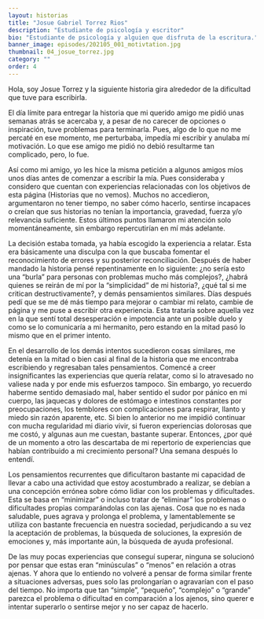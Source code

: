 ```yaml
---
layout: historias
title: "Josue Gabriel Torrez Rios"
description: "Estudiante de psicología y escritor"
bio: "Estudiante de psicología y alguien que disfruta de la escritura."
banner_image: episodes/202105_001_motivtation.jpg
thumbnail: 04_josue_torrez.jpg
category: ""
order: 4
---
```


Hola, soy Josue Torrez y la siguiente historia gira alrededor de la dificultad que tuve para escribirla.

El día límite para entregar la historia que mi querido amigo me pidió unas semanas atrás se acercaba y, a pesar de no carecer de opciones o inspiración, tuve problemas para terminarla. Pues, algo de lo que no me percaté en ese momento, me perturbaba, impedía mi escribir y anulaba mí motivación. Lo que ese amigo me pidió no debió resultarme tan complicado, pero, lo fue.

Así como mi amigo, yo les hice la misma petición a algunos amigos míos unos días antes de comenzar a escribir la mía. Pues consideraba y considero que cuentan con experiencias relacionadas con los objetivos de esta página (Historias que no vemos). Muchos no accedieron, argumentaron no tener tiempo, no saber cómo hacerlo, sentirse incapaces o creían que sus historias no tenían la importancia, gravedad, fuerza y/o relevancia suficiente. Estos últimos puntos llamaron mi atención solo momentáneamente, sin embargo repercutirían en mí más adelante.

La decisión estaba tomada, ya había escogido la experiencia a relatar. Esta era básicamente una disculpa con la que buscaba fomentar el reconocimiento de errores y su posterior reconciliación. Después de haber mandado la historia pensé repentinamente en lo siguiente: ¿no sería esto una “burla” para personas con problemas mucho más complejos?, ¿habrá quienes se reirán de mí por la “simplicidad” de mi historia?, ¿qué tal si me critican destructivamente?, y demás pensamientos similares. Días después pedí que se me dé más tiempo para mejorar o cambiar mi relato, cambie de página y me puse a escribir otra experiencia. Esta trataría sobre aquella vez en la que sentí total desesperación e impotencia ante un posible duelo y como se lo comunicaría a mi hermanito, pero estando en la mitad pasó lo mismo que en el primer intento.

En el desarrollo de los demás intentos sucedieron cosas similares, me detenía en la mitad o bien casi al final de la historia que me encontraba escribiendo y regresaban tales pensamientos. Comencé a creer insignificantes las experiencias que quería relatar, como si lo atravesado no valiese nada y por ende mis esfuerzos tampoco. Sin embargo, yo recuerdo haberme sentido demasiado mal, haber sentido el sudor por pánico en mi cuerpo, las jaquecas y dolores de estómago e intestinos constantes por preocupaciones, los temblores con complicaciones para respirar, llanto y miedo sin razón aparente, etc. Si bien lo anterior no me impidió continuar con mucha regularidad mi diario vivir, si fueron experiencias dolorosas que me costó, y algunas aun me cuestan, bastante superar. Entonces, ¿por qué de un momento a otro las descartaba de mi repertorio de experiencias que habían contribuido a mi crecimiento personal? Una semana después lo entendí.

Los pensamientos recurrentes que dificultaron bastante mi capacidad de llevar a cabo una actividad que estoy acostumbrado a realizar, se debían a una concepción errónea sobre cómo lidiar con los problemas y dificultades. Esta se basa en “minimizar” o incluso tratar de “eliminar” los problemas o dificultades propias comparándolas con las ajenas. Cosa que no es nada saludable, pues agrava y prolonga el problema, y lamentablemente se utiliza con bastante frecuencia en nuestra sociedad, perjudicando a su vez la aceptación de problemas, la búsqueda de soluciones, la expresión de emociones y, más importante aún, la búsqueda de ayuda profesional.

De las muy pocas experiencias que conseguí superar, ninguna se solucionó por pensar que estas eran “minúsculas” o “menos” en relación a otras ajenas. Y ahora que lo entiendo no volveré a pensar de forma similar frente a situaciones adversas, pues solo las prolongarían o agravarían con el paso del tiempo.
No importa que tan “simple”, “pequeño”, “complejo” o “grande” parezca el problema o dificultad en comparación a los ajenos, sino querer e intentar superarlo o sentirse mejor y no ser capaz de hacerlo.
